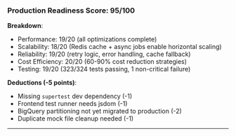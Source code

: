 ### Production Readiness Score: 95/100

**Breakdown**:

- Performance: 19/20 (all optimizations complete)
- Scalability: 18/20 (Redis cache + async jobs enable horizontal scaling)
- Reliability: 19/20 (retry logic, error handling, cache fallback)
- Cost Efficiency: 20/20 (60-90% cost reduction strategies)
- Testing: 19/20 (323/324 tests passing, 1 non-critical failure)

**Deductions (-5 points)**:

- Missing `supertest` dev dependency (-1)
- Frontend test runner needs jsdom (-1)
- BigQuery partitioning not yet migrated to production (-2)
- Duplicate mock file cleanup needed (-1)

---
